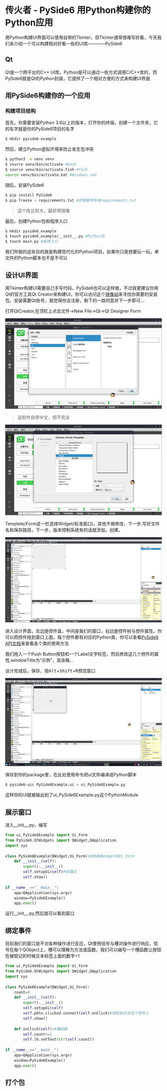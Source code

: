 # 传火者 - PySide6 用Python构建你的Python应用

用Python构建UI界面可以使用自带的Tkinter，但Tkinter通常很难写好看，今天我们来介绍一个可以构建相对好看一些的UI库————PySide6

## Qt

Qt是一个跨平台的C++ UI库，Python是可以通过一些方式调用C/C++库的，而PySide6就是Qt的Python封装，它提供了一个相对方便的方式来构建UI界面

## 用PySide6构建你的一个应用

### 构建项目结构

首先，你需要安装Python 3.6以上的版本，打开你的终端，创建一个文件夹，它的名字就是你的PySide6项目的名字

```bash
$ mkdir pyside6-example
```

然后，建立Python虚拟环境来防止发生包冲突

```bash
$ python3 -m venv venv
$ source venv/bin/activate #bash
$ source venv/bin/activate.fish #fish
source venv/bin/activate.bat #Windows cmd
```

随后，安装PySide6

```bash
$ pip install PySide6
$ pip freeze > requirements.txt #把依赖项写进requirements.txt
```

> 这个库比较大，最好用镜像

最后，创建Python包和程序入口

```bash
$ mkdir pyside6_example
$ touch pyside6_example/__init__.py #Python包
$ touch main.py #程序入口
```

我们所做的这些目的就是构建现代化的Python项目，如果你只是想要玩一玩，单文件的Python脚本也不是不可以

## 设计UI界面

用Tkinter构建UI需要自己手写代码，PySide6也可以这样做，不过我更建议你用Qt的官方工具Qt Creator来构建UI，你可以访问这个[镜像站](https://mirrors.tuna.tsinghua.edu.cn/qt/archive/qtcreator/9.0/9.0.2/)来寻找你需要的安装包，安装需要Qt账号，我觉得你会注册，剩下的一路同意并下一步即可...

打开QtCreator,在顶栏上点击文件->New File->Qt->Qt Designer Form

![](./assets/tutorial-1.png)

> 这软件自带中文，但不完全

![](./assets/tutorial-2.png)

Templete/Form这一栏选择Widget(标准窗口)，其他不做修改，下一步,写好文件名和保存路径，下一步，版本控制系统有的话就添加，创建。

![](./assets/tutorial-3.png)

进入设计界面，左边是控件盒，中间是我们的窗口，右边是控件树与控件属性。你可以把控件拖到窗口上面，每个控件都有对应的Python类，你可以查看[PySide6 API文档](https://doc.qt.io/qtforpython-6/PySide6/QtWidgets/index.html#module-PySide6.QtWidgets)来查看各个类的使用方法

我们拖入一个Push Button按钮和一个Label文字标签，然后修改这几个控件的属性,windowTitle为“示例”，其余略...

设计完成后，保存，按<kbd>Alt</kbd>+<kbd>Shift</kbd>+<kbd>R</kbd>预览窗口

![](./assets/tutorial-4.png)

保存到你的package里，在此处使用命令把ui文件编译成Python脚本

```bash
$ pyside6-uic PySide6Example.ui > ui_PySide6Example.py
```
这样你的UI就被输出到了ui_PySide6Example.py这个PythonModule

## 展示窗口

进入__init__.py，编写

```python
from ui_PySide6Example import Ui_Form
from PySide6.QtWidgets import QWidget,QApplication
import sys

class PySide6Example(QWidget,Ui_Form):#继承QWidget和Ui_Form
    def __init__(self):
        super().__init__()
        self.setupUi(self)#挂载UI
        self.show()
        
if __name__=="__main__":
    app=QApplication(sys.argv)
    window=PySide6Example()
    app.exec()
```

运行__init__.py,然后就可以看到窗口

## 绑定事件

目前我们的窗口是不对各种操作进行反应，Qt使用信号与槽对操作进行响应，信号在每个QObject上，槽可以理解为方法或函数，我们可以编写一个槽函数让按钮在被惦记的时候文本标签上面的数字+1
```python
from ui_PySide6Example import Ui_Form
from PySide6.QtWidgets import QWidget,QApplication
import sys

class PySide6Example(QWidget,Ui_Form):
    count=0
    def __init__(self):
        super().__init__()
        self.setupUi(self)
        self.pbtn.clicked.connect(self.onClick)#绑定到点击这个信号上
        self.show()
        
    def onClick(self):#槽函数
        self.count+=1
        self.lb.setText(str(self.count))

if __name__=="__main__":
    app=QApplication(sys.argv)
    window=PySide6Example()
    app.exec()
```

## 打个包